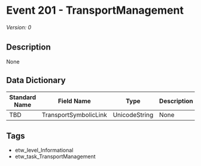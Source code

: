 # Event 201 - TransportManagement
###### Version: 0

## Description
None

## Data Dictionary
|Standard Name|Field Name|Type|Description|Sample Value|
|---|---|---|---|---|
|TBD|TransportSymbolicLink|UnicodeString|None|`None`|

## Tags
* etw_level_Informational
* etw_task_TransportManagement